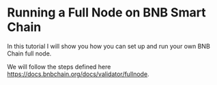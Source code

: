 # Running a Full Node on BNB Smart Chain

In this tutorial I will show you how you can set up and run your own BNB Chain full node. 

We will follow the steps defined here https://docs.bnbchain.org/docs/validator/fullnode. 

